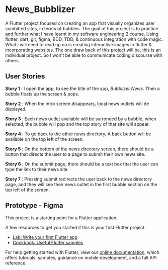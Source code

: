 # News_Bubblizer
A Flutter project focused on creating an app that visually organizes user sumbitted sites, in terms of bubbles. The goal of this project is to practice and further what I have learnt in my software engineering 2 course. Using flutter, dart, git, figma, BDD, TDD, & continuous integration with code magic. What I will need to read up on is creating interactive images in flutter & incorporating websites. The one draw back of this project will be, this is an individual project. So I won't be able to communicate coding discourse with others.  

## User Stories

**Story 1** : I open the app, to see the title of the app, *Bubblizer News*. Then a bubble floats up the screen & pops. 

**Story 2** : When the intro screen disappears, local news outlets will de displayed. 

**Story 3** : Each news outlet available will be surronded by a bubble, when selected, the bubble will pop and the top story of that site will appear.

**Story 4** :  To go back to the other news directory, A back button will be available on the top left of the screen. 

**Story 5** : On the bottom of the news directory screen, there should be a button that directs the user to a page to submit their own news site. 

**Story 6** : On the submit page, there should be a text box that the user can type the link to their news site. 

**Story 7** : Pressing submit redirects the user back to the news directory page, and they will see their news outlet in the first bubble section on the top left of the screen.  

## Prototype - Figma


This project is a starting point for a Flutter application.

A few resources to get you started if this is your first Flutter project:

- [Lab: Write your first Flutter app](https://flutter.dev/docs/get-started/codelab)
- [Cookbook: Useful Flutter samples](https://flutter.dev/docs/cookbook)

For help getting started with Flutter, view our
[online documentation](https://flutter.dev/docs), which offers tutorials,
samples, guidance on mobile development, and a full API reference.
